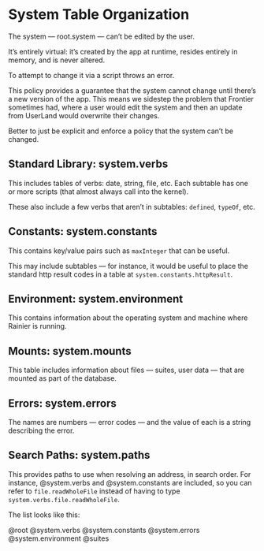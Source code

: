 # System Table Organization

The system — root.system — can’t be edited by the user.

It’s entirely virtual: it’s created by the app at runtime, resides entirely in memory, and is never altered.

To attempt to change it via a script throws an error.

This policy provides a guarantee that the system cannot change until there’s a new version of the app. This means we sidestep the problem that Frontier sometimes had, where a user would edit the system and then an update from UserLand would overwrite their changes.

Better to just be explicit and enforce a policy that the system can’t be changed.

## Standard Library: system.verbs

This includes tables of verbs: date, string, file, etc. Each subtable has one or more scripts (that almost always call into the kernel).

These also include a few verbs that aren’t in subtables: `defined`, `typeOf`, etc.

## Constants: system.constants

This contains key/value pairs such as `maxInteger` that can be useful.

This may include subtables — for instance, it would be useful to place the standard http result codes in a table at `system.constants.httpResult`.

## Environment: system.environment

This contains information about the operating system and machine where Rainier is running.

## Mounts: system.mounts

This table includes information about files — suites, user data — that are mounted as part of the database.

## Errors: system.errors

The names are numbers — error codes — and the value of each is a string describing the error.

## Search Paths: system.paths

This provides paths to use when resolving an address, in search order. For instance, @system.verbs and @system.constants are included, so you can refer to `file.readWholeFile` instead of having to type `system.verbs.file.readWholeFile`.

The list looks like this:

@root
@system.verbs
@system.constants
@system.errors
@system.environment
@suites

